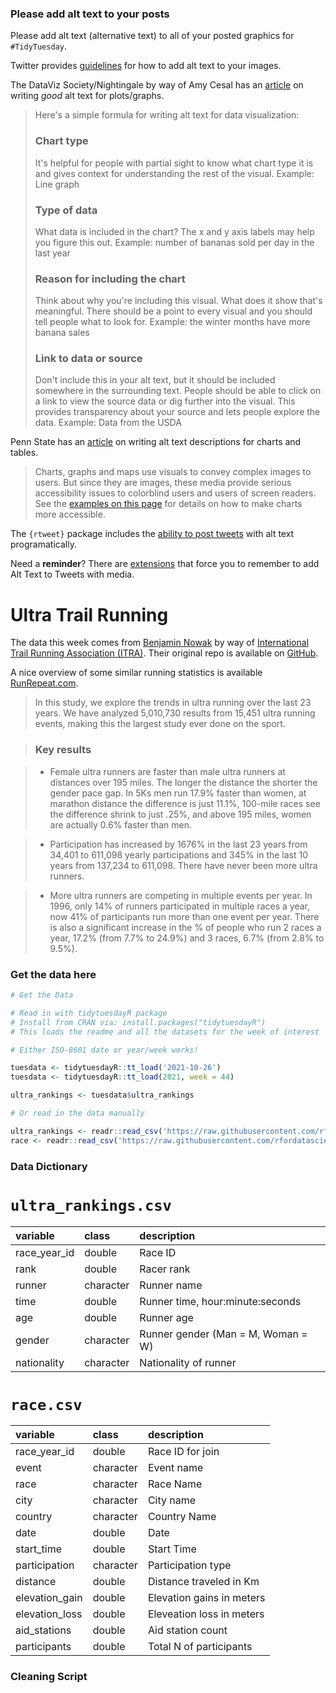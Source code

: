 ### Please add alt text to your posts

Please add alt text (alternative text) to all of your posted graphics for `#TidyTuesday`. 

Twitter provides [guidelines](https://help.twitter.com/en/using-twitter/picture-descriptions) for how to add alt text to your images.

The DataViz Society/Nightingale by way of Amy Cesal has an [article](https://medium.com/nightingale/writing-alt-text-for-data-visualization-2a218ef43f81) on writing _good_ alt text for plots/graphs.

> Here's a simple formula for writing alt text for data visualization:
> ### Chart type
> It's helpful for people with partial sight to know what chart type it is and gives context for understanding the rest of the visual.
> Example: Line graph
> ### Type of data
> What data is included in the chart? The x and y axis labels may help you figure this out.
> Example: number of bananas sold per day in the last year
> ### Reason for including the chart
> Think about why you're including this visual. What does it show that's meaningful. There should be a point to every visual and you should tell people what to look for.
> Example: the winter months have more banana sales
> ### Link to data or source
> Don't include this in your alt text, but it should be included somewhere in the surrounding text. People should be able to click on a link to view the source data or dig further into the visual. This provides transparency about your source and lets people explore the data.
> Example: Data from the USDA

Penn State has an [article](https://accessibility.psu.edu/images/charts/) on writing alt text descriptions for charts and tables.

> Charts, graphs and maps use visuals to convey complex images to users. But since they are images, these media provide serious accessibility issues to colorblind users and users of screen readers. See the [examples on this page](https://accessibility.psu.edu/images/charts/) for details on how to make charts more accessible.

The `{rtweet}` package includes the [ability to post tweets](https://docs.ropensci.org/rtweet/reference/post_tweet.html) with alt text programatically.

Need a **reminder**? There are [extensions](https://chrome.google.com/webstore/detail/twitter-required-alt-text/fpjlpckbikddocimpfcgaldjghimjiik/related) that force you to remember to add Alt Text to Tweets with media.

# Ultra Trail Running

The data this week comes from [Benjamin Nowak](https://twitter.com/BjnNowak) by way of [International Trail Running Association (ITRA)](https://itra.run/Races/FindRaceResults). Their original repo is available on [GitHub](https://github.com/BjnNowak/UltraTrailRunning).

A nice overview of some similar running statistics is available [RunRepeat.com](https://runrepeat.com/state-of-ultra-running).

> In this study, we explore the trends in ultra running over the last 23 years. We have analyzed 5,010,730 results from 15,451 ultra running events, making this the largest study ever done on the sport. 

> ### Key results

> * Female ultra runners are faster than male ultra runners at distances over 195 miles. The longer the distance the shorter the gender pace gap. In 5Ks men run 17.9% faster than women, at marathon distance the difference is just 11.1%, 100-mile races see the difference shrink to just .25%, and above 195 miles, women are actually 0.6% faster than men.

> * Participation has increased by 1676% in the last 23 years from 34,401 to 611,098 yearly participations and 345% in the last 10 years from 137,234 to 611,098. There have never been more ultra runners.

> * More ultra runners are competing in multiple events per year. In 1996, only 14% of runners participated in multiple races a year, now 41% of participants run more than one event per year. There is also a significant increase in the % of people who run 2 races a year, 17.2% (from 7.7% to 24.9%) and 3 races, 6.7% (from 2.8% to 9.5%). 

### Get the data here

```r
# Get the Data

# Read in with tidytuesdayR package 
# Install from CRAN via: install.packages("tidytuesdayR")
# This loads the readme and all the datasets for the week of interest

# Either ISO-8601 date or year/week works!

tuesdata <- tidytuesdayR::tt_load('2021-10-26')
tuesdata <- tidytuesdayR::tt_load(2021, week = 44)

ultra_rankings <- tuesdata$ultra_rankings

# Or read in the data manually

ultra_rankings <- readr::read_csv('https://raw.githubusercontent.com/rfordatascience/tidytuesday/main/data/2021/2021-10-26/ultra_rankings.csv')
race <- readr::read_csv('https://raw.githubusercontent.com/rfordatascience/tidytuesday/main/data/2021/2021-10-26/race.csv')

```
### Data Dictionary

# `ultra_rankings.csv`

|variable     |class     |description |
|:------------|:---------|:-----------|
|race_year_id |double    | Race ID |
|rank         |double    | Racer rank |
|runner       |character | Runner name |
|time         |double    | Runner time, hour:minute:seconds |
|age          |double    | Runner age |
|gender       |character | Runner gender (Man = M, Woman = W)|
|nationality  |character | Nationality of runner |


# `race.csv`

|variable       |class     |description |
|:--------------|:---------|:-----------|
|race_year_id   |double    | Race ID for join |
|event          |character | Event name |
|race           |character | Race Name |
|city           |character | City name |
|country        |character | Country Name |
|date           |double    | Date |
|start_time     |double    | Start Time |
|participation  |character | Participation type |
|distance       |double    | Distance traveled in Km |
|elevation_gain |double    | Elevation gains in meters |
|elevation_loss |double    | Eleveation loss in meters |
|aid_stations   |double    | Aid station count |
|participants   |double    | Total N of participants |

### Cleaning Script

